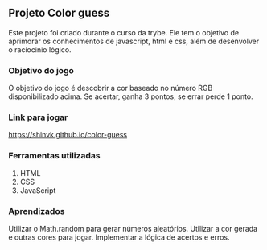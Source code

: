 ## Projeto Color guess
Este projeto foi criado durante o curso da trybe. Ele tem o objetivo de aprimorar os conhecimentos de javascript, html e css, além de desenvolver o racíocinio lógico.

### Objetivo do jogo
O objetivo do jogo é descobrir a cor baseado no número RGB disponibilizado acima. Se acertar, ganha 3 pontos, se errar perde 1 ponto.

### Link para jogar
https://shinvk.github.io/color-guess

### Ferramentas utilizadas
  1. HTML
  2. CSS
  3. JavaScript

### Aprendizados
Utilizar o Math.random para gerar números aleatórios.
Utilizar a cor gerada e outras cores para jogar.
Implementar a lógica de acertos e erros.
